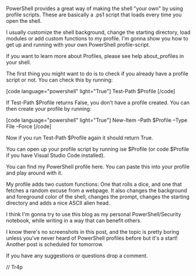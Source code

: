 PowerShell provides a great way of making the shell "your own" by using profile scripts. These are basically a .ps1 script that loads every time you open the shell.

I usually customize the shell background, change the starting directory, load modules or add custom functions to my profile. I'm gonna show you how to get up and running with your own PowerShell profile-script.

If you want to learn more about Profiles, please see help about_profiles in your shell.

The first thing you might want to do is to check if you already have a profile script or not. You can check this by running:




[code language="powershell" light="True"] Test-Path $Profile [/code]




If Test-Path $Profile returns False, you don't have a profile created. You can then create your profile by running:




[code language="powershell" light="True"] New-Item –Path $Profile –Type File –Force [/code]




Now if you run Test-Path $Profile again it should return True.

You can open up your profile script by running ise $Profile (or code $Profile if you have Visual Studio Code installed).

You can find my PowerShell profile here. You can paste this into your profile and play around with it.

My profile adds two custom functions: One that rolls a dice, and one that fetches a random excuse from a webpage. It also changes the background and foreground color of the shell, changes the prompt, changes the starting directory and adds a nice ASCII alien head.

I think I'm gonna try to use this blog as my personal PowerShell/Security notebook, while writing in a way that can benefit others.

I know there's no screenshots in this post, and the topic is pretty boring unless you've never heard of PowerShell profiles before but it's a start! Another post is scheduled for tomorrow.

If you have any suggestions or questions drop a comment.

// Tr4p
